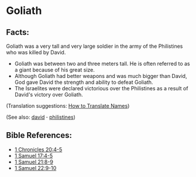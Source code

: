 # Goliath #

## Facts: ##

Goliath was a very tall and very large soldier in the army of the Philistines who was killed by David.

* Goliath was between two and three meters tall. He is often referred to as a giant because of his great size.
* Although Goliath had better weapons and was much bigger than David, God gave David the strength and ability to defeat Goliath.
* The Israelites were declared victorious over the Philistines as a result of David's victory over Goliath.

(Translation suggestions: [How to Translate Names](https://git.door43.org/Door43/en-ta-translate-vol1/src/master/content/translate_names.md))

(See also: [david](../other/david.md) **·** [philistines](../other/philistines.md))

## Bible References: ##

* [1 Chronicles 20:4-5](https://door43.org/en/bible/notes/1ch/20/04)
* [1 Samuel 17:4-5](https://door43.org/en/bible/notes/1sa/17/04)
* [1 Samuel 21:8-9](https://door43.org/en/bible/notes/1sa/21/08)
* [1 Samuel 22:9-10](https://door43.org/en/bible/notes/1sa/22/09)

